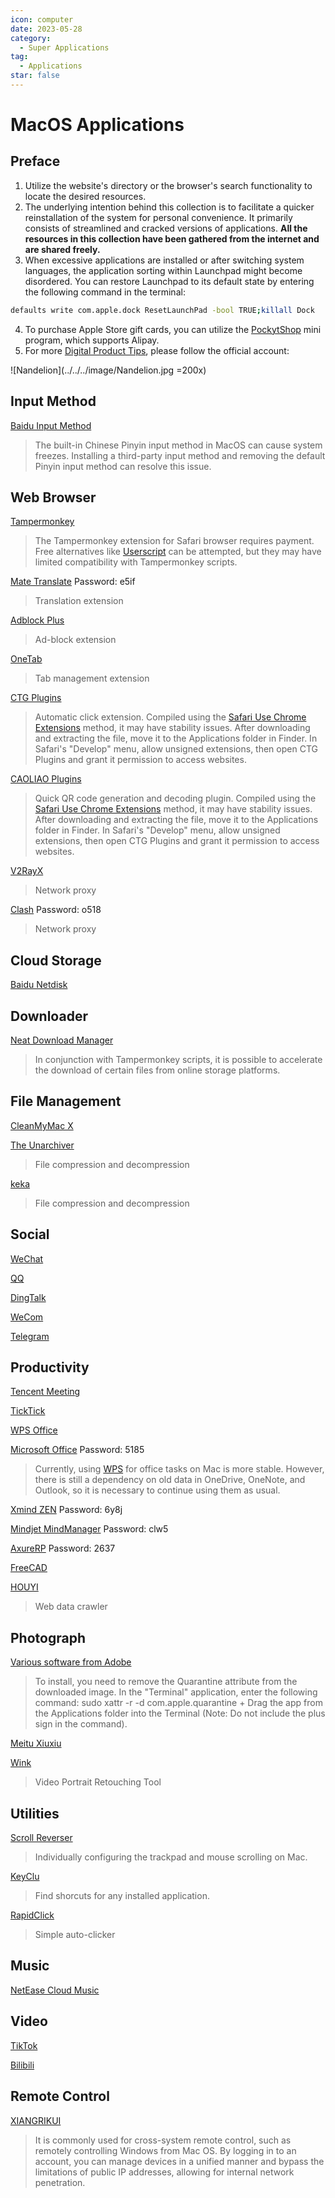 ```yaml
---
icon: computer
date: 2023-05-28
category:
  - Super Applications
tag:
  - Applications
star: false
---
```


# MacOS Applications

## Preface

1. Utilize the website's directory or the browser's search functionality to locate the desired resources.
2. The underlying intention behind this collection is to facilitate a quicker reinstallation of the system for personal convenience. It primarily consists of streamlined and cracked versions of applications. **All the resources in this collection have been gathered from the internet and are shared freely.**
3. When excessive applications are installed or after switching system languages, the application sorting within Launchpad might become disordered. You can restore Launchpad to its default state by entering the following command in the terminal:
```bash
defaults write com.apple.dock ResetLaunchPad -bool TRUE;killall Dock
```
4. To purchase Apple Store gift cards, you can utilize the [PockytShop](https://ur.alipay.com/_3XGfO0S4VxjNAVEYpUfAUy) mini program, which supports Alipay.
5. For more [Digital Product Tips](https://mp.weixin.qq.com/mp/appmsgalbum?__biz=Mzg5MDg3NzYwNg==&action=getalbum&album_id=2686321010140561411#wechat_redirect), please follow the official account:

![Nandelion](../../../image/Nandelion.jpg =200x)

## Input Method

[Baidu Input Method](https://srf.baidu.com/input/mac.html)
> The built-in Chinese Pinyin input method in MacOS can cause system freezes. Installing a third-party input method and removing the default Pinyin input method can resolve this issue.

## Web Browser

[Tampermonkey](https://www.tampermonkey.net/)
> The Tampermonkey extension for Safari browser requires payment. Free alternatives like [Userscript](https://apps.apple.com/cn/app/userscripts/id1463298887) can be attempted, but they may have limited compatibility with Tampermonkey scripts.

[Mate Translate](https://pan.baidu.com/s/1Fsly81nou7JDvCzdr-qEig?pwd=e5if) Password: e5if
> Translation extension

[Adblock Plus](https://apps.apple.com/cn/app/adblock-plus-for-safari-abp/id1432731683?mt=12)
> Ad-block extension

[OneTab](https://apps.apple.com/cn/app/onetab/id1540160809?l=en-GB&mt=12)
> Tab management extension

[CTG Plugins](https://wwbs.lanzoub.com/iNE8616y3h5c)
> Automatic click extension. Compiled using the [Safari Use Chrome Extensions](https://mp.weixin.qq.com/s?__biz=Mzg5MDg3NzYwNg==&mid=2247484122&idx=1&sn=4232742cb84a9ad916f2b8e61b837b01&chksm=cfd4a113f8a328056db550cab3d96b1cebea05f7c817a19fe7b6eae79db4428648083c37e7b5#rd) method, it may have stability issues. After downloading and extracting the file, move it to the Applications folder in Finder. In Safari's "Develop" menu, allow unsigned extensions, then open CTG Plugins and grant it permission to access websites.

[CAOLIAO Plugins](https://wwbs.lanzoub.com/ix0N316y3hbi)
> Quick QR code generation and decoding plugin. Compiled using the [Safari Use Chrome Extensions](https://mp.weixin.qq.com/s?__biz=Mzg5MDg3NzYwNg==&mid=2247484122&idx=1&sn=4232742cb84a9ad916f2b8e61b837b01&chksm=cfd4a113f8a328056db550cab3d96b1cebea05f7c817a19fe7b6eae79db4428648083c37e7b5#rd) method, it may have stability issues. After downloading and extracting the file, move it to the Applications folder in Finder. In Safari's "Develop" menu, allow unsigned extensions, then open CTG Plugins and grant it permission to access websites.

[V2RayX](https://github.com/Cenmrev/V2RayX)
> Network proxy

[Clash](https://pan.baidu.com/s/1J3EMUt4acLSaAKv_ErVoFA?pwd=o518) Password: o518
> Network proxy

## Cloud Storage

[Baidu Netdisk](https://yun.baidu.com/download)

## Downloader

[Neat Download Manager](https://www.neatdownloadmanager.com/index.php/en/)
> In conjunction with Tampermonkey scripts, it is possible to accelerate the download of certain files from online storage platforms.

## File Management

[CleanMyMac X](https://apps.apple.com/cn/app/cleanmymac-x/id1339170533)

[The Unarchiver](https://theunarchiver.com/)
> File compression and decompression

[keka](https://www.keka.io/en/)
> File compression and decompression

## Social

[WeChat](https://weixin.qq.com/)

[QQ](https://im.qq.com/macqq/index.shtml)

[DingTalk](https://page.dingtalk.com/wow/z/dingtalk/simple/ddhomedownload#/)

[WeCom](https://work.weixin.qq.com/?from=openApi#indexDownload)

[Telegram](https://telegram.org/apps)

## Productivity

[Tencent Meeting](https://meeting.tencent.com/download/)

[TickTick](https://www.dida365.com/about/download)

[WPS Office](https://platform.wps.cn/)

[Microsoft Office](https://url33.ctfile.com/f/16266733-814867415-2648c8?p=5185) Password: 5185
> Currently, using [WPS](https://platform.wps.cn/) for office tasks on Mac is more stable. However, there is still a dependency on old data in OneDrive, OneNote, and Outlook, so it is necessary to continue using them as usual.

[Xmind ZEN](https://pan.baidu.com/s/18MdtibgnC-rKhF8VFiyM1A?pwd=6y8j) Password: 6y8j

[Mindjet MindManager](https://pan.baidu.com/s/1Ldq8UHtAwRBoqxPqTMPbEw?pwd=clw5) Password: clw5

[AxureRP](https://url50.ctfile.com/f/16615350-857924676-313741?p=2637) Password: 2637

[FreeCAD](https://www.freecad.org)

[HOUYI](https://www.houyicaiji.com/)
> Web data crawler

## Photograph

[Various software from Adobe](https://flowus.cn/share/ab4b6b86-34a6-4aa0-a679-b4a221b8e41d)
> To install, you need to remove the Quarantine attribute from the downloaded image. In the "Terminal" application, enter the following command: sudo xattr -r -d com.apple.quarantine + Drag the app from the Applications folder into the Terminal (Note: Do not include the plus sign in the command).

[Meitu Xiuxiu](https://mt.meipai.com/)

[Wink](https://wink.meitu.com/)
> Video Portrait Retouching Tool

## Utilities

[Scroll Reverser](https://pilotmoon.com/scrollreverser/)
> Individually configuring the trackpad and mouse scrolling on Mac.

[KeyClu](https://github.com/Anze/KeyCluCask/releases)
> Find shorcuts for any installed application.

[RapidClick](https://apps.apple.com/us/app/rapidclick/id419891002)
> Simple auto-clicker

## Music

[NetEase Cloud Music](https://apps.apple.com/cn/app/%E7%BD%91%E6%98%93%E4%BA%91%E9%9F%B3%E4%B9%90/id944848654?mt=12)

## Video

[TikTok](https://www.tiktok.com/)

[Bilibili](https://apps.apple.com/cn/app/%E5%93%94%E5%93%A9%E5%93%94%E5%93%A9hd-%E5%BC%B9%E5%B9%95%E7%95%AA%E5%89%A7%E7%9B%B4%E6%92%AD%E9%AB%98%E6%B8%85%E8%A7%86%E9%A2%91/id1093486973)

## Remote Control

[XIANGRIKUI](https://sunlogin.oray.com/)
> It is commonly used for cross-system remote control, such as remotely controlling Windows from Mac OS. By logging in to an account, you can manage devices in a unified manner and bypass the limitations of public IP addresses, allowing for internal network penetration.
